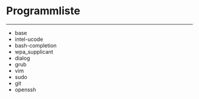 # Programmliste
---
* base
* intel-ucode
* bash-completion
* wpa_supplicant
* dialog
* grub
* vim
* sudo
* git
* openssh
